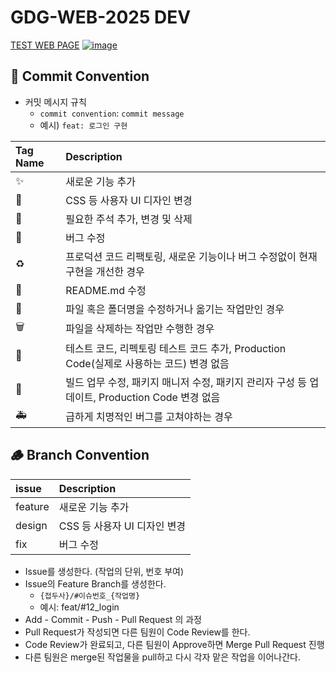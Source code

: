 # GDG-WEB-2025 DEV
[TEST WEB PAGE](https://gdg-web-hl6w.vercel.app/)
[![image](https://github.com/user-attachments/assets/524c3fa8-e060-48ca-9327-ad4a550e15a4)](https://gdg-web-hl6w.vercel.app/)

## 🌱 Commit Convention

- 커밋 메시지 규칙
  - `commit convention`: `commit message`
  - 예시) `feat: 로그인 구현`

| Tag Name | Description                                                                                   |
| :-- | :-------------------------------------------------------------------------------------------- |
| ✨ | 새로운 기능 추가                                                                              |
| 🎨 | CSS 등 사용자 UI 디자인 변경                                                                  |
| 💬 | 필요한 주석 추가, 변경 및 삭제                                                                |
| 🔧 | 버그 수정                                                                                     |
| ♻️ | 프로덕션 코드 리팩토링, 새로운 기능이나 버그 수정없이 현재 구현을 개선한 경우                  |
| 📝 | README.md 수정                                                                                |
| 📁 | 파일 혹은 폴더명을 수정하거나 옮기는 작업만인 경우                                            |
| 🗑️ | 파일을 삭제하는 작업만 수행한 경우                                                            |
| 🧪 | 테스트 코드, 리펙토링 테스트 코드 추가, Production Code(실제로 사용하는 코드) 변경 없음       |
| 🧹 | 빌드 업무 수정, 패키지 매니저 수정, 패키지 관리자 구성 등 업데이트, Production Code 변경 없음 |
| 🚑️ | 급하게 치명적인 버그를 고쳐야하는 경우                                                        |

## 🪵 Branch Convention
| issue | Description                                                                                   |
| :-- | :-------------------------------------------------------------------------------------------- |
| feature | 새로운 기능 추가                                                                              |
| design | CSS 등 사용자 UI 디자인 변경                                                                  |
| fix | 버그 수정                                                                                       |
- Issue를 생성한다. (작업의 단위, 번호 부여)
- Issue의 Feature Branch를 생성한다.
  - `{접두사}/#이슈번호_{작업명}`
  - 예시: feat/#12_login
- Add - Commit - Push - Pull Request 의 과정
- Pull Request가 작성되면 다른 팀원이 Code Review를 한다.
- Code Review가 완료되고, 다른 팀원이 Approve하면 Merge Pull Request 진행
- 다른 팀원은 merge된 작업물을 pull하고 다시 각자 맡은 작업을 이어나간다.
